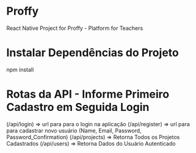 # Proffy
React Native Project for Proffy - Platform for Teachers

# Instalar Dependências do Projeto

npm install

# Rotas  da API - Informe Primeiro Cadastro em Seguida Login
(/api/login) => url para para o login na aplicação
(/api/register) => url para para cadastrar novo usuário (Name, Email, Password, Password_Confirmation)
(/api/projects) => Retorna Todos os Projetos Cadastrados
(/api/users) => Retorna Dados do Usuário Autenticado
